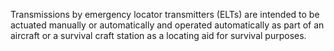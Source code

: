 Transmissions by emergency locator transmitters (ELTs) are intended to be actuated manually or automatically and operated automatically as part of an aircraft or a survival craft station as a locating aid for survival purposes.

